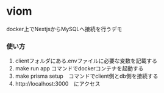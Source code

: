 # viom

docker上でNextjsからMySQLへ接続を行うデモ

### 使い方
1. clientフォルダにある.envファイルに必要な変数を記載する
1. make run app コマンドでdockerコンテナを起動する
1. make prisma setup　コマンドでclient側とdb側を接続する
1. http://localhost:3000　にアクセス